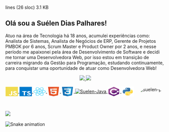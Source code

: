 
<!--
**suelendp/suelendp** is a ✨ _special_ ✨ repository because its `README.md` (this file) appears on your GitHub profile.

Here are some ideas to get you started:

- 🔭 I’m currently working on ...
- 🌱 I’m currently learning ...
- 👯 I’m looking to collaborate on ...
- 🤔 I’m looking for help with ...
- 💬 Ask me about ...
- 📫 How to reach me: ...
- 😄 Pronouns: ...
- ⚡ Fun fact: ...
-->
 lines (26 sloc)  3.1 KB

## Olá sou a Suélen Dias Palhares!
Atuo na área de Tecnologia há 18 anos, acumulei experiências como: Analista de Sistemas, Analista de Negócios de ERP, Gerente de Projetos PMBOK por 6 anos, Scrum Master e Product Owner por 2 anos, e nesse período me apaixonei pela área de Desenvolvimento de Software e decidi me tornar uma Desenvolvedora Web, por isso estou em transição de carreira migrando da Gestão para Programação, estudando continuamente, para conquistar uma oportunidade de atuar como Desenvolvedora Web!
<div align="center">
  <a href="https://github.com/suelendp">
  <img height="180em" src="https://github-readme-stats-git-masterrstaa-rickstaa.vercel.app/api?username=suelendp&show_icons=true&theme=dracula&include_all_commits=true&count_private=true"/>
  <img height="180em" src="https://github-readme-stats-git-masterrstaa-rickstaa.vercel.app/api/top-langs/?username=suelendp&layout=compact&langs_count=8&theme=dracula"/>
</div>
<div style="display: inline_block"><br>
  <img align="center" alt="Suelen-Js" height="30" width="40" src="https://raw.githubusercontent.com/devicons/devicon/master/icons/javascript/javascript-plain.svg">
  <img align="center" alt="Suelen-Ts" height="30" width="40" src="https://raw.githubusercontent.com/devicons/devicon/master/icons/typescript/typescript-plain.svg">
  <img align="center" alt="Suelen-React" height="30" width="40" src="https://raw.githubusercontent.com/devicons/devicon/master/icons/react/react-original.svg">
  <img align="center" alt="Suelen-HTML" height="30" width="40" src="https://raw.githubusercontent.com/devicons/devicon/master/icons/html5/html5-original.svg">
  <img align="center" alt="Suelen-CSS" height="30" width="40" src="https://raw.githubusercontent.com/devicons/devicon/master/icons/css3/css3-original.svg">
  <img align="center" alt="Suelen-Java" height="30" width="40" src="https://cdn.jsdelivr.net/gh/devicons/devicon/icons/java/java-original-wordmark.svg">
  <img align="center" alt="Suelen-Csharp" height="30" width="40" src="https://raw.githubusercontent.com/devicons/devicon/master/icons/csharp/csharp-original.svg">
  <img align="center" alt="Suelen-Python" height="30" width="40" src="https://raw.githubusercontent.com/devicons/devicon/master/icons/python/python-original.svg">

  
           
          
  <img align="right" alt="Suelen-pic" height="150" style="border-radius:50px;" src="https://cdn.discordapp.com/attachments/1022849555336798213/1022849743765897216/gif_Suelen.png">
 </div>
 
 ##
 
 <div><br> 
  <a href="https://www.linkedin.com/in/suelen-dias-palhares" target="_blank"><img src="https://img.shields.io/badge/-LinkedIn-%230077B5?style=for-the-badge&logo=linkedin&logoColor=white" target="_blank"></a> 
 
 
 ![Snake animation](https://github.com/suelendp/suelendp/blob/output/github-contribution-grid-snake.svg)
   
</div>
 
  
 
